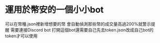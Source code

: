 # 運用於幣安的一個小小bot 
  可以在幣種.json裡新增想要的幣
  會自動偵測那些幣的成交量高過200%就警示提醒
  需要連接Discord bot 
  打開這個bot還需要自己先去token.json改成自己bot的token才可以使用
 
